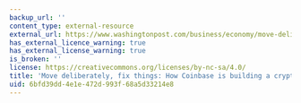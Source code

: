 ```yaml
---
backup_url: ''
content_type: external-resource
external_url: https://www.washingtonpost.com/business/economy/move-deliberately-fix-things-how-coinbase-is-building-a-cryptocurrency-empire/2018/05/17/623d950c-587c-11e8-858f-12becb4d6067_story.html?utm_term=.a18c45536e2b
has_external_licence_warning: true
has_external_license_warning: true
is_broken: ''
license: https://creativecommons.org/licenses/by-nc-sa/4.0/
title: 'Move deliberately, fix things: How Coinbase is building a cryptocurrency empire'
uid: 6bfd39dd-4e1e-472d-993f-68a5d33214e8
---
```

